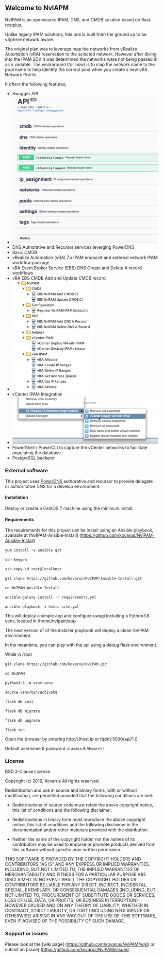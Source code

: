 ## Welcome to NvIAPM
NvIPAM is an opensource IPAM, DNS, and CMDB solution based on flask restplus.

Unlike legacy IPAM solutions, this one is built from the ground up to be vSphere network aware.  

The original plan was to leverage map the networks from vRealize Automation (vRA) reservation to the selected network.  However after diving into the IPAM SDK it was determined the networks were not being passed in as a variable.
The workaround (for now) is to map the network name to the pool name to help identify the correct pool when you create a new vRA Network Profile.


It offers the following features;

* Swagger API
* ![Swagger PI](images/swaggerApi.jpg)
* DNS Authorative and Recursor services leverging PowerDNS
* Basic CMDB
* vRealize Automation (vRA) 7.x IPAM endpoint and external network IPAM workflow package
* vRA Event Broker Service (EBS) DNS Create and Delete A record workflows
* vRA EBS CMDB Add and Update CMDB record
* ![vRO Workflow Package](images/vroWorkflowPackage.jpg)
* vCenter IPAM Integration 
* ![vCenter 6.7 vRO Integration](images/vCenterIntegration.jpg)
* PowerShell / PowerCLI to capture the vCenter networks to facilitate populating the database.
* PostgreSQL backend


### External software

This project uses [PowerDNS](https://www.powerdns.com/) authorative and recursor to provide delegate or authoritative DNS for a develop environment.

#### Installation

Deploy or create a CentOS 7 machine using the minimum install.

#### Requirements

The requirements for this project can be install using an Ansible playbook, available at [NvIPAM-Ansible-Install] (https://github.com/kovarus/NvIPAM-Ansible-Install).

`yum install -y ansible git`

`ssh-keygen`

`ssh-copy-id root@localhost`

`git clone https://github.com/kovarus/NvIPAM-Ansible-Install.git`

`cd NvIPAM-Ansible-Install`

`ansible-galaxy install -r requirements.yml`

`ansible-playbook -i hosts site.yml`

This will deploy a simple app and configure uwsgi including a Python3.6 venv, located in /home/nvipam/app

The next version of of the installer playbook will deploy a clean NvIPAM environment.

In the meantime, you can play with the api using a debug flask environment.

While in /root

`git clone https://github.com/kovarus/NvIPAM.git`

`cd NvIPAM`

`python3.6 -m venv venv`

`source venv/bin/activate`

`flask db init`

`flask db migrate`

`flask db upgrade`

`flask run`

Open the browser by entering http://{host ip or fqdn}:5000/api/1.0

Default username & password is `admin` & `VMware1!`

### License
BSD 3-Clause License

Copyright (c) 2019, Kovarus
All rights reserved.

Redistribution and use in source and binary forms, with or without
modification, are permitted provided that the following conditions are met:

* Redistributions of source code must retain the above copyright notice, this
  list of conditions and the following disclaimer.

* Redistributions in binary form must reproduce the above copyright notice,
  this list of conditions and the following disclaimer in the documentation
  and/or other materials provided with the distribution.

* Neither the name of the copyright holder nor the names of its
  contributors may be used to endorse or promote products derived from
  this software without specific prior written permission.

THIS SOFTWARE IS PROVIDED BY THE COPYRIGHT HOLDERS AND CONTRIBUTORS "AS IS"
AND ANY EXPRESS OR IMPLIED WARRANTIES, INCLUDING, BUT NOT LIMITED TO, THE
IMPLIED WARRANTIES OF MERCHANTABILITY AND FITNESS FOR A PARTICULAR PURPOSE ARE
DISCLAIMED. IN NO EVENT SHALL THE COPYRIGHT HOLDER OR CONTRIBUTORS BE LIABLE
FOR ANY DIRECT, INDIRECT, INCIDENTAL, SPECIAL, EXEMPLARY, OR CONSEQUENTIAL
DAMAGES (INCLUDING, BUT NOT LIMITED TO, PROCUREMENT OF SUBSTITUTE GOODS OR
SERVICES; LOSS OF USE, DATA, OR PROFITS; OR BUSINESS INTERRUPTION) HOWEVER
CAUSED AND ON ANY THEORY OF LIABILITY, WHETHER IN CONTRACT, STRICT LIABILITY,
OR TORT (INCLUDING NEGLIGENCE OR OTHERWISE) ARISING IN ANY WAY OUT OF THE USE
OF THIS SOFTWARE, EVEN IF ADVISED OF THE POSSIBILITY OF SUCH DAMAGE.


### Support or issues

Please look at the [wiki page] (https://github.com/kovarus/NvIPAM/wiki) or submit an [issue] (https://github.com/kovarus/NvIPAM/issues)